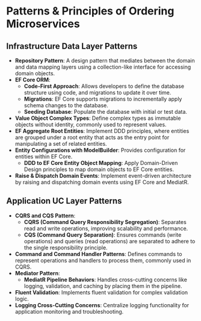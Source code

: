 # Patterns & Principles of Ordering Microservices

## Infrastructure Data Layer Patterns
- **Repository Pattern**: A design pattern that mediates between the domain and data mapping layers using a collection-like interface for accessing domain objects.
- **EF Core ORM**:
  - **Code-First Approach**: Allows developers to define the database structure using code, and migrations to update it over time.
  - **Migrations**: EF Core supports migrations to incrementally apply schema changes to the database.
  - **Seeding Database**: Populate the database with initial or test data.
- **Value Object Complex Types**: Define complex types as immutable objects without identity, commonly used to represent values.
- **EF Aggregate Root Entities**: Implement DDD principles, where entities are grouped under a root entity that acts as the entry point for manipulating a set of related entities.
- **Entity Configurations with ModelBuilder**: Provides configuration for entities within EF Core.
  - **DDD to EF Core Entity Object Mapping**: Apply Domain-Driven Design principles to map domain objects to EF Core entities.
- **Raise & Dispatch Domain Events**: Implement event-driven architecture by raising and dispatching domain events using EF Core and MediatR.

## Application UC Layer Patterns
- **CQRS and CQS Pattern**:
  - **CQRS (Command Query Responsibility Segregation)**: Separates read and write operations, improving scalability and performance.
  - **CQS (Command Query Separation)**: Ensures commands (write operations) and queries (read operations) are separated to adhere to the single responsibility principle.
- **Command and Command Handler Patterns**: Defines commands to represent operations and handlers to process them, commonly used in CQRS.
- **Mediator Pattern**:
  - **MediatR Pipeline Behaviors**: Handles cross-cutting concerns like logging, validation, and caching by placing them in the pipeline.
- **Fluent Validation**: Implements fluent validation for complex validation logic.
- **Logging Cross-Cutting Concerns**: Centralize logging functionality for application monitoring and troubleshooting.
